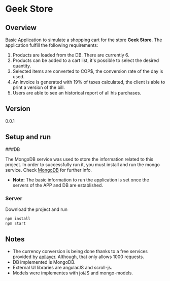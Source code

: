 # Geek Store

## Overview

Basic Application to simulate a shopping cart for the store **Geek Store**. The application fulfill 
the following requirements:

1. Products are loaded from the DB. There are currently 6.
1. Products can be added to a cart list, it's possible to select the desired quantity.
1. Selected items are converted to COP$, the conversion rate of the day is used.
1. An invoice is generated with 19% of taxes calculated, the client is able to print a version of
the bill.
1. Users are able to see an historical report of all his purchases.

## Version
0.0.1

## Setup and run

###DB

The MongoDB service was used to store the information related to this project. In order to 
successfully run it, you must install and run the mongo service. Check 
[MongoDB](https://docs.mongodb.com/) for further info.

* **Note:** The basic information to run the application is set once the servers of the APP and DB 
are established.

### Server
Download the project and run

```javascript
npm install
npm start
```

## Notes
* The currency conversion is being done thanks to a free services provided by 
[apilayer](https://apilayer.com/). Although, that only allows 1000 requests.
* DB implemented is MongoDB.
* External UI libraries are angularJS and scroll-js.
* Models were implementes with joiJS and mongo-models.